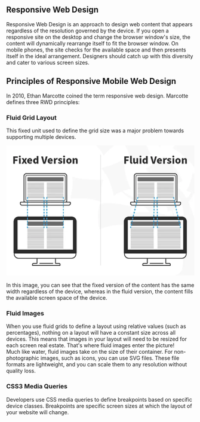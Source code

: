 ## Responsive Web Design

Responsive Web Design is an approach to design web content that appears regardless of the resolution governed by the device. If you open a responsive site on the desktop and change the browser window's size, the content will dynamically rearrange itself to fit the browser window. On mobile phones, the site checks for the available space and then presents itself in the ideal arrangement. Designers should catch up with this diversity and cater to various screen sizes.

## Principles of Responsive Mobile Web Design

In 2010, Ethan Marcotte coined the term responsive web design. Marcotte defines three RWD principles:

### Fluid Grid Layout

This fixed unit used to define the grid size was a major problem towards supporting multiple devices. 

![](../Images/grid.png)

In this image, you can see that the fixed version of the content has the same width regardless of the device, whereas in the fluid version, the content fills the available screen space of the device.

### Fluid Images

When you use fluid grids to define a layout using relative values (such as percentages), nothing on a layout will have a constant size across all devices. This means that images in your layout will need to be resized for each screen real estate. That's where fluid images enter the picture!  
Much like water, fluid images take on the size of their container. For non-photographic images, such as icons, you can use SVG files. These file formats are lightweight, and you can scale them to any resolution without quality loss.

### CSS3 Media Queries

Developers use CSS media queries to define breakpoints based on specific device classes. Breakpoints are specific screen sizes at which the layout of your website will change.

